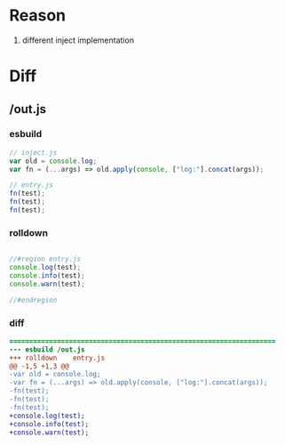 # Reason
1. different inject implementation
# Diff
## /out.js
### esbuild
```js
// inject.js
var old = console.log;
var fn = (...args) => old.apply(console, ["log:"].concat(args));

// entry.js
fn(test);
fn(test);
fn(test);
```
### rolldown
```js

//#region entry.js
console.log(test);
console.info(test);
console.warn(test);

//#endregion
```
### diff
```diff
===================================================================
--- esbuild	/out.js
+++ rolldown	entry.js
@@ -1,5 +1,3 @@
-var old = console.log;
-var fn = (...args) => old.apply(console, ["log:"].concat(args));
-fn(test);
-fn(test);
-fn(test);
+console.log(test);
+console.info(test);
+console.warn(test);

```